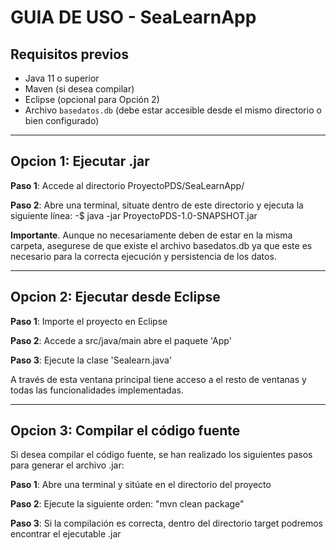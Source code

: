 # GUIA DE USO - SeaLearnApp

## Requisitos previos

- Java 11 o superior
- Maven (si desea compilar)
- Eclipse (opcional para Opción 2)
- Archivo `basedatos.db` (debe estar accesible desde el mismo directorio o bien configurado)

---

## Opcion 1: Ejecutar .jar

**Paso 1**: Accede al directorio ProyectoPDS/SeaLearnApp/

**Paso 2**: Abre una terminal, situate dentro de este directorio y ejecuta la siguiente línea:
-$ java -jar ProyectoPDS-1.0-SNAPSHOT.jar

**Importante**. Aunque no necesariamente deben de estar en la misma carpeta, asegurese de que existe el archivo basedatos.db ya que este es necesario para la correcta ejecución y persistencia de los datos.

---

## Opcion 2: Ejecutar desde Eclipse

**Paso 1**: Importe el proyecto en Eclipse

**Paso 2**: Accede a src/java/main abre el paquete 'App'

**Paso 3**: Ejecute la clase 'Sealearn.java'

A través de esta ventana principal tiene acceso a el resto de ventanas y todas las funcionalidades implementadas.

---

## Opcion 3: Compilar el código fuente

Si desea compilar el código fuente, se han realizado los siguientes pasos para generar el archivo .jar:

**Paso 1**: Abre una terminal y sitúate en el directorio del proyecto

**Paso 2**: Ejecute la siguiente orden: "mvn clean package"

**Paso 3**: Si la compilación es correcta, dentro del directorio target podremos encontrar el ejecutable .jar
